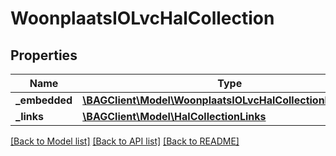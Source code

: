 # WoonplaatsIOLvcHalCollection

## Properties
Name | Type | Description | Notes
------------ | ------------- | ------------- | -------------
**_embedded** | [**\BAGClient\Model\WoonplaatsIOLvcHalCollectionEmbedded**](WoonplaatsIOLvcHalCollectionEmbedded.md) |  | [optional] 
**_links** | [**\BAGClient\Model\HalCollectionLinks**](HalCollectionLinks.md) |  | [optional] 

[[Back to Model list]](../../README.md#documentation-for-models) [[Back to API list]](../../README.md#documentation-for-api-endpoints) [[Back to README]](../../README.md)


